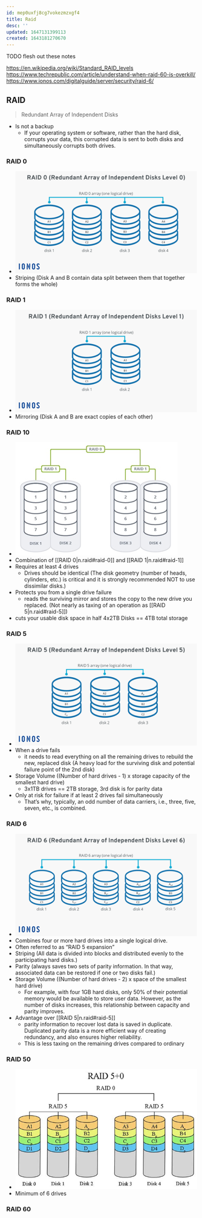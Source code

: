 ```yaml
---
id: mep0uxfj8cg7vokezmzxgf4
title: Raid
desc: ''
updated: 1647131399113
created: 1643181270670
---
```



TODO flesh out these notes

<https://en.wikipedia.org/wiki/Standard_RAID_levels>
<https://www.techrepublic.com/article/understand-when-raid-60-is-overkill/>
<https://www.ionos.com/digitalguide/server/security/raid-6/>

## RAID

> Redundant Array of Independent Disks

- Is not a backup
  - If your operating system or software, rather than the hard disk, corrupts your data, this corrupted data is sent to both disks and simultaneously corrupts both drives.

### RAID 0

- ![RAID 0](/assets/images/2022-03-12-15-04-25.png)
- Striping (Disk A and B contain data split between them that together forms the whole)

### RAID 1

- ![RAID 1](/assets/images/2022-03-12-15-02-23.png)
- Mirroring (Disk A and B are exact copies of each other)

### RAID 10

- ![RAID 0, 1, and 10 Example](/assets/images/2022-03-12-14-20-16.png)
- Combination of [[RAID 0|n.raid#raid-0]] and [[RAID 1|n.raid#raid-1]]
- Requires at least 4 drives
  - Drives should be identical (The disk geometry (number of heads, cylinders, etc.) is critical and it is strongly recommended NOT to use dissimilar disks.)
- Protects you from a single drive failure
  - reads the surviving mirror and stores the copy to the new drive you replaced. (Not nearly as taxing of an operation as [[RAID 5|n.raid#raid-5]])
- cuts your usable disk space in half 4x2TB Disks == 4TB total storage

### RAID 5

- ![RAID 5](/assets/images/2022-03-12-15-10-33.png)
- When a drive fails
  - it needs to read everything on all the remaining drives to rebuild the new, replaced disk (A heavy load for the surviving disk and potential failure point of the 2nd disk)
- Storage Volume ((Number of hard drives - 1) x storage capacity of the smallest hard drive)
  - 3x1TB drives == 2TB storage, 3rd disk is for parity data
- Only at risk for failure if at least 2 drives fail simultaneously
  - That’s why, typically, an odd number of data carriers, i.e., three, five, seven, etc., is combined.

### RAID 6

- ![RAID 6](/assets/images/2022-03-12-14-49-20.png)
- Combines four or more hard drives into a single logical drive.
- Often referred to as “RAID 5 expansion”
- Striping (All data is divided into blocks and distributed evenly to the participating hard disks.)
- Parity (always saves two sets of parity information. In that way, associated data can be restored if one or two disks fail.)
- Storage Volume ((Number of hard drives - 2) x space of the smallest hard drive)
  - For example, with four 1GB hard disks, only 50% of their potential memory would be available to store user data. However, as the number of disks increases, this relationship between capacity and parity improves.
- Advantage over [[RAID 5|n.raid#raid-5]]
  - parity information to recover lost data is saved in duplicate. Duplicated parity data is a more efficient way of creating redundancy, and also ensures higher reliability.
  - This is less taxing on the remaining drives compared to ordinary

### RAID 50

- ![RAID 50](/assets/images/2022-03-12-16-28-30.png)
- Minimum of 6 drives

### RAID 60
